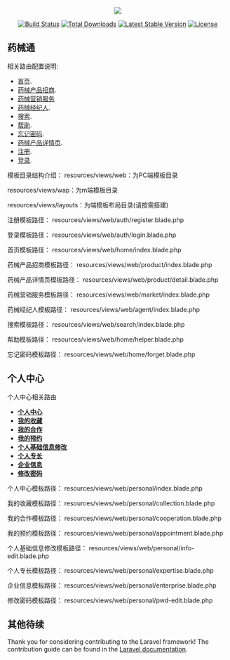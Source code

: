 <p align="center"><img src="https://laravel.com/assets/img/components/logo-laravel.svg"></p>

<p align="center">
<a href="https://travis-ci.org/laravel/framework"><img src="https://travis-ci.org/laravel/framework.svg" alt="Build Status"></a>
<a href="https://packagist.org/packages/laravel/framework"><img src="https://poser.pugx.org/laravel/framework/d/total.svg" alt="Total Downloads"></a>
<a href="https://packagist.org/packages/laravel/framework"><img src="https://poser.pugx.org/laravel/framework/v/stable.svg" alt="Latest Stable Version"></a>
<a href="https://packagist.org/packages/laravel/framework"><img src="https://poser.pugx.org/laravel/framework/license.svg" alt="License"></a>
</p>

## 药械通
 相关路由配置说明:

- [首页](http://yxt.mime.org.cn/).
- [药械产品招商](http://yxt.mime.org.cn/product).
- [药械营销服务](http://yxt.mime.org.cn/market)
- [药械经纪人](https://laravel.com/docs/eloquent).
- [搜索](http://yxt.mime.org.cn/search).
- [帮助](http://yxt.mime.org.cn/helper).
- [忘记密码](http://yxt.mime.org.cn/forget).
- [药械产品详情页](http://yxt.mime.org.cn/product/detail/3).
- [注册](http://yxt.mime.org.cn/register).
- [登录](http://yxt.mime.org.cn/login).

模板目录结构介绍：
resources/views/web：为PC端模板目录

resources/views/wap：为m端模板目录

resources/views/layouts：为端模板布局目录(请按需搭建)

注册模板路径：
resources/views/web/auth/register.blade.php

登录模板路径：
resources/views/web/auth/login.blade.php

首页模板路径：
resources/views/web/home/index.blade.php

药械产品招商模板路径：
resources/views/web/product/index.blade.php

药械产品详情页模板路径：
resources/views/web/product/detail.blade.php

药械营销服务模板路径：
resources/views/web/market/index.blade.php

药械经纪人模板路径：
resources/views/web/agent/index.blade.php

搜索模板路径：
resources/views/web/search/index.blade.php

帮助模板路径：
resources/views/web/home/helper.blade.php

忘记密码模板路径：
resources/views/web/home/forget.blade.php

## 个人中心

个人中心相关路由

- **[个人中心](http://yxt.mime.org.cn/personal)**
- **[我的收藏](http://yxt.mime.org.cn/personal/collection)**
- **[我的合作](http://yxt.mime.org.cn/personal/cooperation)**
- **[我的预约](http://yxt.mime.org.cn/personal/appointment)**
- **[个人基础信息修改](http://yxt.mime.org.cn/personal/info-edit)**
- **[个人专长](http://yxt.mime.org.cn/personal/expertise)**
- **[企业信息](http://yxt.mime.org.cn/personal/enterprise)**
- **[修改密码](http://yxt.mime.org.cn/personal/pwd-edit)**

个人中心模板路径：
resources/views/web/personal/index.blade.php

我的收藏模板路径：
resources/views/web/personal/collection.blade.php

我的合作模板路径：
resources/views/web/personal/cooperation.blade.php

我的预约模板路径：
resources/views/web/personal/appointment.blade.php

个人基础信息修改模板路径：
resources/views/web/personal/info-edit.blade.php

个人专长模板路径：
resources/views/web/personal/expertise.blade.php

企业信息模板路径：
resources/views/web/personal/enterprise.blade.php

修改密码模板路径：
resources/views/web/personal/pwd-edit.blade.php


## 其他待续

Thank you for considering contributing to the Laravel framework! The contribution guide can be found in the [Laravel documentation](http://laravel.com/docs/contributions).

